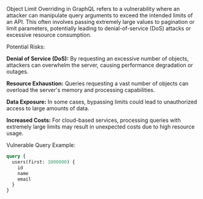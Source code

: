 Object Limit Overriding in GraphQL refers to a vulnerability where an attacker can manipulate query arguments to exceed the intended limits of an API. This often involves passing extremely large values to pagination or limit parameters, potentially leading to denial-of-service (DoS) attacks or excessive resource consumption.

Potential Risks:

**Denial of Service (DoS):** By requesting an excessive number of objects, attackers can overwhelm the server, causing performance degradation or outages.

**Resource Exhaustion:** Queries requesting a vast number of objects can overload the server's memory and processing capabilities.

**Data Exposure:** In some cases, bypassing limits could lead to unauthorized access to large amounts of data.

**Increased Costs:** For cloud-based services, processing queries with extremely large limits may result in unexpected costs due to high resource usage.

Vulnerable Query Example:

```graphql
query {
  users(first: 1000000) {
    id
    name
    email
  }
}
```